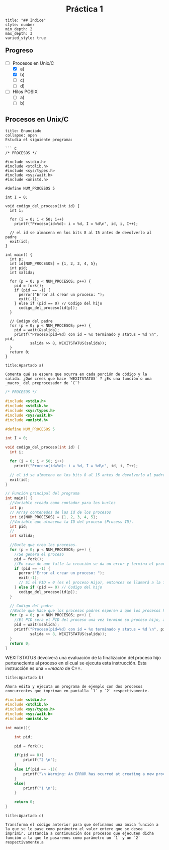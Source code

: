 <center style="font-weight: bold; font-size: 25 ">Práctica 1</center>

```toc
title: "## Índice"
style: number 
min_depth: 2 
max_depth: 3
varied_style: true
```

<p style="font-weight: bold; font-size: 20 ">Progreso</p>

- [ ] Procesos en Unix/C
	- [x] a)
	- [x] b)
	- [ ] c)
	- [ ] d)
- [ ] Hilos POSIX
	- [ ] a)
	- [ ] b)

## Procesos en Unix/C

```ad-info
title: Enunciado
collapse: open
Estudia el siguiente programa:

``` C
/* PROCESOS */

#include <stdio.h>
#include <stdlib.h>
#include <sys/types.h>
#include <sys/wait.h>
#include <unistd.h>

#define NUM_PROCESOS 5

int I = 0;

void codigo_del_proceso(int id) {
  int i;

  for (i = 0; i < 50; i++)
    printf("Proceso(id=%d): i = %d, I = %d\n", id, i, I++);

  // el id se almacena en los bits 8 al 15 antes de devolverlo al padre
  exit(id);
}

int main() {
  int p;
  int id[NUM_PROCESOS] = {1, 2, 3, 4, 5};
  int pid;
  int salida;

  for (p = 0; p < NUM_PROCESOS; p++) {
    pid = fork();
    if (pid == -1) {
      perror("Error al crear un proceso: ");
      exit(-1);
    } else if (pid == 0) // Codigo del hijo
      codigo_del_proceso(id[p]);
  }

  // Codigo del padre
  for (p = 0; p < NUM_PROCESOS; p++) {
    pid = wait(&salida);
    printf("Proceso(pid=%d) con id = %x terminado y status = %d \n", pid,
           salida >> 8, WEXITSTATUS(salida));
  }
  return 0;
}
```

```ad-question
title:Apartado a)

Comenta qué se espera que ocurra en cada porción de código y la salida. ¿Qué crees que hace `WEXITSTATUS` ? ¿Es una función o una _macro_ del preprocesador de `C`?
```

``` C
/* PROCESOS */

#include <stdio.h>
#include <stdlib.h>
#include <sys/types.h>
#include <sys/wait.h>
#include <unistd.h>

#define NUM_PROCESOS 5

int I = 0;

void codigo_del_proceso(int id) {
  int i;

  for (i = 0; i < 50; i++)
    printf("Proceso(id=%d): i = %d, I = %d\n", id, i, I++);

  // el id se almacena en los bits 8 al 15 antes de devolverlo al padre
  exit(id);
}

// Función principal del programa
int main() {
  //Variable creada como contador para los bucles	
  int p;
  // Array contenedos de las id de los procesos
  int id[NUM_PROCESOS] = {1, 2, 3, 4, 5};
  //Variable que almacena la ID del proceso (Process ID).
  int pid;
  //
  int salida;

  //Bucle que crea los procesos.
  for (p = 0; p < NUM_PROCESOS; p++) {
    //Se genera el proceso
    pid = fork();
    //En caso de que falle la creación se da un error y termina el proceso
    if (pid == -1) {
      perror("Error al crear un proceso: ");
      exit(-1);
      // Si el PID = 0 (es el proceso Hijo), entonces se llamará a la función codigo_del_proceso 
    } else if (pid == 0) // Codigo del hijo
      codigo_del_proceso(id[p]);
  }

  // Codigo del padre
  //Bucle que hace que los procesos padres esperen a que los procesos hijos terminen su ejecución
  for (p = 0; p < NUM_PROCESOS; p++) {
	//El PID sera el PID del proceso una vez termine su proceso hijo, ademas se le pasará la variable 'salida' por referencia.
    pid = wait(&salida);
    printf("Proceso(pid=%d) con id = %x terminado y status = %d \n", pid,
           salida >> 8, WEXITSTATUS(salida));
  }
  return 0;
}
```

WEXITSTATUS devolverá una evaluación de la finalización del proceso hijo perteneciente al proceso en el cual se ejecuta esta instrucción. Esta instrucción es una ==_macro_ de C==.

```ad-question
title:Apartado b)

Ahora edita y ejecuta un programa de ejemplo con dos procesos concurrentes que impriman en pantalla `1` y `2` respectivamente.
```

``` C
#include <stdio.h>
#include <stdlib.h>
#include <sys/types.h>
#include <sys/wait.h>
#include <unistd.h>

int main(){

    int pid;

    pid = fork();

    if(pid == 0){
        printf("2 \n");
    }
    else if(pid == -1){
        printf("\n Warning: An ERROR has ocurred at creating a new process");
    }
    else{
        printf("1 \n");
    }

    return 0;
}
```

```ad-question
title:Apartado c)

Transforma el código anterior para que definamos una única función a la que se le pase como parámetro el valor entero que se desea imprimir. Instancia a continuación dos procesos que ejecuten dicha función a la que le pasaremos como parámetro un `1` y un `2` respectivamente.a
```